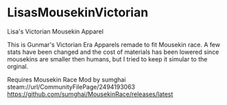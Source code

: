 # LisasMousekinVictorian
Lisa's Victorian Mousekin Apparel

This is Gunmar's Victorian Era Apparels remade to fit Mousekin race. A few stats have been changed and the cost of materials has been lowered since mousekins are smaller then humans, but I tried to keep it simular to the orginal.

Requires Mousekin Race Mod by sumghai
steam://url/CommunityFilePage/2494193063
https://github.com/sumghai/MousekinRace/releases/latest
